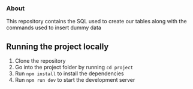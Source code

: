 ### About
This repository contains the SQL used to create our tables along with the commands used to insert dummy data


## Running the project locally

1. Clone the repository
2. Go into the project folder by running `cd project`
3. Run `npm install` to install the dependencies
4. Run `npm run dev` to start the development server

